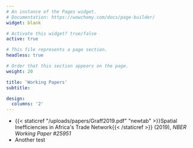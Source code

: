 ```yaml
---
# An instance of the Pages widget.
# Documentation: https://wowchemy.com/docs/page-builder/
widget: blank

# Activate this widget? true/false
active: true

# This file represents a page section.
headless: true

# Order that this section appears on the page.
weight: 20

title: 'Working Papers'
subtitle:

design:
  columns: '2'
---
```


- {{< staticref "/uploads/papers/Graff2019.pdf" "newtab" >}}Spatial Inefficiencies in Africa's Trade Network{{< /staticref >}} (2019), _NBER Working Paper #25951_
- Another test

